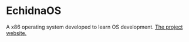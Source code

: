 # EchidnaOS
A x86 operating system developed to learn OS development.
[The project website.](https://filadelphila.github.io/echidna-os/)
